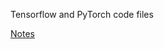
Tensorflow and PyTorch code files 

<a href = "https://docs.google.com/document/d/1MQslvErJV7nx0SqkdG1lYh5i5q5JVcFgvRJ19aaaWiw/edit?usp=sharing">Notes</a>
